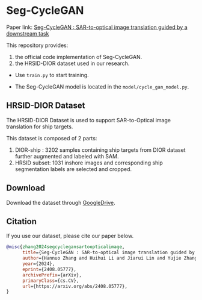 # Seg-CycleGAN
Paper link: [Seg-CycleGAN : SAR-to-optical image translation  guided by a downstream task](https://ieeexplore.ieee.org/abstract/document/10872937)

This repository provides:

1. the official code implementation of Seg-CycleGAN.
2. the HRSID-DIOR dataset used in our research. 

- Use `train.py` to start training. 

- The Seg-CycleGAN model is located in the `model/cycle_gan_model.py`.

## HRSID-DIOR Dataset

The HRSID-DIOR Dataset is used to support SAR-to-Optical image translation for ship targets.

This dataset is composed of 2 parts:
1) DIOR-ship : 3202 samples containing ship targets from DIOR dataset further augmented and labeled with SAM.
2) HRSID subset: 1031 inshore images and corresponding ship segmentation labels are selected and cropped.

## Download 

Download the dataset through [GoogleDrive](https://drive.google.com/drive/folders/1_1F_A7iUUEgOSgQ7qLMPFT32z6_GCxO4?usp=drive_link).



## Citation

If you use our dataset, please cite our paper below.

```BibTeX
@misc{zhang2024segcyclegansartoopticalimage,
      title={Seg-CycleGAN : SAR-to-optical image translation guided by a downstream task}, 
      author={Hannuo Zhang and Huihui Li and Jiarui Lin and Yujie Zhang and Jianghua Fan and Hang Liu},
      year={2024},
      eprint={2408.05777},
      archivePrefix={arXiv},
      primaryClass={cs.CV},
      url={https://arxiv.org/abs/2408.05777}, 
}
```

